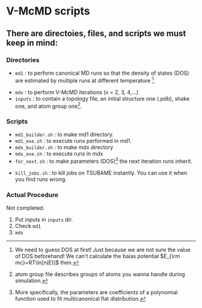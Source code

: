 # V-McMD scripts

## There are directoies, files, and scripts we must keep in mind:

### Directories
- `md1`    : to perform canonical MD runs so that the density of states (DOS) are estimated by multiple runs at different temperature [^dos_exp1].

[^dos_exp1]: We need to guess DOS at first! Just because we are not sure the value of DOS beforehand! We can't calculate the baias potential $E_{\rm mc}=RT\ln[n(E)]$ then.

- `mdx`    : to perform V-McMD iterations (x = 2, 3, 4,...)
- `inputs` : to contain a topology file, an initial structure one (.pdb), shake one, and atom group one[^atmgrp].

[^atmgrp]: atom group file describes groups of atoms you wanna handle during simulation.

### Scripts
- `md1_builder.sh` : to make md1 directory.
- `md1_exe.sh`     : to execute runs performed in md1.
- `mdx_builder.sh` : to make mdx directory
- `mdx_exe.sh`     : to execute runs in mdx
- `for_next.sh`    : to make parameters (DOS)[^dos] the next iteration runs inherit. 

[^dos]: More specifically, the parameters are coefficients of a polynomial function used to fit multicanonical flat distribution. 

- `kill_jobs.sh`   : to kill jobs on TSUBAME instantly. You can use it when you find runs wrong.

### Actual Procedure
Not completed.

1. Put inputs in `inputs` dir.
2. Check `md1` 
3. `mdx`